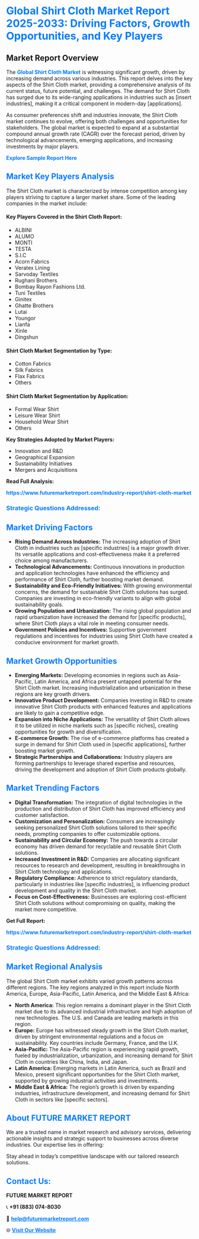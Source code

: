 <h1 style="color: #007BFF;">Global Shirt Cloth Market Report 2025-2033: Driving Factors, Growth Opportunities, and Key Players</h1>

<section id="overview">
<h2>Market Report Overview</h2>
<p>The <a href="https://www.futuremarketreport.com/industry-report/shirt-cloth-market" style="color: #007BFF; text-decoration: none;"><strong>Global Shirt Cloth Market</strong></a> is witnessing significant growth, driven by increasing demand across various industries. This report delves into the key aspects of the Shirt Cloth market, providing a comprehensive analysis of its current status, future potential, and challenges. The demand for Shirt Cloth has surged due to its wide-ranging applications in industries such as [insert industries], making it a critical component in modern-day [applications].</p>
<p>As consumer preferences shift and industries innovate, the Shirt Cloth market continues to evolve, offering both challenges and opportunities for stakeholders. The global market is expected to expand at a substantial compound annual growth rate (CAGR) over the forecast period, driven by technological advancements, emerging applications, and increasing investments by major players.</p>
</section>

<section id="overview">
<p><a href="https://www.futuremarketreport.com/request-sample/reportId=41897" style="color: #007BFF; text-decoration: none;"><strong>Explore Sample Report Here</strong></a></p>
</section>

<section id="key-players">
<h2 style="color: #007BFF;">Market Key Players Analysis</h2>
<p>The Shirt Cloth market is characterized by intense competition among key players striving to capture a larger market share. Some of the leading companies in the market include:</p>
<h4>Key Players Covered in the Shirt Cloth Report:</h4>
<ul><li>ALBINI</li><li>ALUMO</li><li>MONTI</li><li>TESTA</li><li>S.I.C</li><li>Acorn Fabrics</li><li>Veratex Lining</li><li>Sarvoday Textiles</li><li>Rughani Brothers</li><li>Bombay Rayon Fashions Ltd.</li><li>Tuni Textiles</li><li>Ginitex</li><li>Ghatte Brothers</li><li>Lutai</li><li>Youngor</li><li>Lianfa</li><li>Xinle</li><li>Dingshun</li></ul>
<h4>Shirt Cloth Market Segmentation by Type:</h4>
<ul><li>Cotton Fabrics</li><li>Silk Fabrics</li><li>Flax Fabrics</li><li>Others</li></ul>

<h4>Shirt Cloth Market Segmentation by Application:</h4>
<ul><li>Formal Wear Shirt</li><li>Leisure Wear Shirt</li><li>Household Wear Shirt</li><li>Others</li></ul>
<p><strong>Key Strategies Adopted by Market Players:</strong></p>
<ul>
<li>Innovation and R&D</li>
<li>Geographical Expansion</li>
<li>Sustainability Initiatives</li>
<li>Mergers and Acquisitions</li>
</ul>
</section>

<section>
<p><strong>Read Full Analysis: </strong></p><a href="https://www.futuremarketreport.com/industry-report/shirt-cloth-market" style="color: #007BFF; text-decoration: none;"><strong>https://www.futuremarketreport.com/industry-report/shirt-cloth-market</strong></a>
<h3 style="color: #007BFF;">Strategic Questions Addressed:</h3>
</section>

<section id="driving-factors">
<h2 style="color: #007BFF;">Market Driving Factors</h2>
<ul>
<li><strong>Rising Demand Across Industries:</strong> The increasing adoption of Shirt Cloth in industries such as [specific industries] is a major growth driver. Its versatile applications and cost-effectiveness make it a preferred choice among manufacturers.</li>
<li><strong>Technological Advancements:</strong> Continuous innovations in production and application technologies have enhanced the efficiency and performance of Shirt Cloth, further boosting market demand.</li>
<li><strong>Sustainability and Eco-Friendly Initiatives:</strong> With growing environmental concerns, the demand for sustainable Shirt Cloth solutions has surged. Companies are investing in eco-friendly variants to align with global sustainability goals.</li>
<li><strong>Growing Population and Urbanization:</strong> The rising global population and rapid urbanization have increased the demand for [specific products], where Shirt Cloth plays a vital role in meeting consumer needs.</li>
<li><strong>Government Policies and Incentives:</strong> Supportive government regulations and incentives for industries using Shirt Cloth have created a conducive environment for market growth.</li>
</ul>
</section>

<section id="growth-opportunities">
<h2 style="color: #007BFF;">Market Growth Opportunities</h2>
<ul>
<li><strong>Emerging Markets:</strong> Developing economies in regions such as Asia-Pacific, Latin America, and Africa present untapped potential for the Shirt Cloth market. Increasing industrialization and urbanization in these regions are key growth drivers.</li>
<li><strong>Innovative Product Development:</strong> Companies investing in R&D to create innovative Shirt Cloth products with enhanced features and applications are likely to gain a competitive edge.</li>
<li><strong>Expansion into Niche Applications:</strong> The versatility of Shirt Cloth allows it to be utilized in niche markets such as [specific niches], creating opportunities for growth and diversification.</li>
<li><strong>E-commerce Growth:</strong> The rise of e-commerce platforms has created a surge in demand for Shirt Cloth used in [specific applications], further boosting market growth.</li>
<li><strong>Strategic Partnerships and Collaborations:</strong> Industry players are forming partnerships to leverage shared expertise and resources, driving the development and adoption of Shirt Cloth products globally.</li>
</ul>
</section>

<section id="trending-factors">
<h2 style="color: #007BFF;">Market Trending Factors</h2>
<ul>
<li><strong>Digital Transformation:</strong> The integration of digital technologies in the production and distribution of Shirt Cloth has improved efficiency and customer satisfaction.</li>
<li><strong>Customization and Personalization:</strong> Consumers are increasingly seeking personalized Shirt Cloth solutions tailored to their specific needs, prompting companies to offer customizable options.</li>
<li><strong>Sustainability and Circular Economy:</strong> The push towards a circular economy has driven demand for recyclable and reusable Shirt Cloth solutions.</li>
<li><strong>Increased Investment in R&D:</strong> Companies are allocating significant resources to research and development, resulting in breakthroughs in Shirt Cloth technology and applications.</li>
<li><strong>Regulatory Compliance:</strong> Adherence to strict regulatory standards, particularly in industries like [specific industries], is influencing product development and quality in the Shirt Cloth market.</li>
<li><strong>Focus on Cost-Effectiveness:</strong> Businesses are exploring cost-efficient Shirt Cloth solutions without compromising on quality, making the market more competitive.</li>
</ul>
</section>

<section>
<p><strong>Get Full Report: </strong></p><a href="https://www.futuremarketreport.com/industry-report/shirt-cloth-market" style="color: #007BFF; text-decoration: none;"><strong>https://www.futuremarketreport.com/industry-report/shirt-cloth-market</strong></a>
<h3 style="color: #007BFF;">Strategic Questions Addressed:</h3>
</section>


<section id="regional-analysis">
<h2 style="color: #007BFF;">Market Regional Analysis</h2>
<p>The global Shirt Cloth market exhibits varied growth patterns across different regions. The key regions analyzed in this report include North America, Europe, Asia-Pacific, Latin America, and the Middle East & Africa:</p>
<ul>
<li><strong>North America:</strong> This region remains a dominant player in the Shirt Cloth market due to its advanced industrial infrastructure and high adoption of new technologies. The U.S. and Canada are leading markets in this region.</li>
<li><strong>Europe:</strong> Europe has witnessed steady growth in the Shirt Cloth market, driven by stringent environmental regulations and a focus on sustainability. Key countries include Germany, France, and the U.K.</li>
<li><strong>Asia-Pacific:</strong> The Asia-Pacific region is experiencing rapid growth, fueled by industrialization, urbanization, and increasing demand for Shirt Cloth in countries like China, India, and Japan.</li>
<li><strong>Latin America:</strong> Emerging markets in Latin America, such as Brazil and Mexico, present significant opportunities for the Shirt Cloth market, supported by growing industrial activities and investments.</li>
<li><strong>Middle East & Africa:</strong> The region’s growth is driven by expanding industries, infrastructure development, and increasing demand for Shirt Cloth in sectors like [specific sectors].</li>
</ul>
</section>

<footer>
<h2 style="color: #007BFF;">About FUTURE MARKET REPORT</h2>
<p>We are a trusted name in market research and advisory services, delivering actionable insights and strategic support to businesses across diverse industries. Our expertise lies in offering:</p>

<p>Stay ahead in today’s competitive landscape with our tailored research solutions.</p>

<h2 style="color: #007BFF;">Contact Us:</h2>
<p><strong>FUTURE MARKET REPORT</strong></p>
<p>📞 <strong>+91 (883) 074-8030</strong></p>
<p>📧 <strong><a href="mailto:help@futuremarketreport.com" style="color: #007BFF;">help@futuremarketreport.com</a></strong></p>
<p>🌐 <strong><a href="https://www.futuremarketreport.com/" style="color: #007BFF;">Visit Our Website</a></strong></p>
</footer>